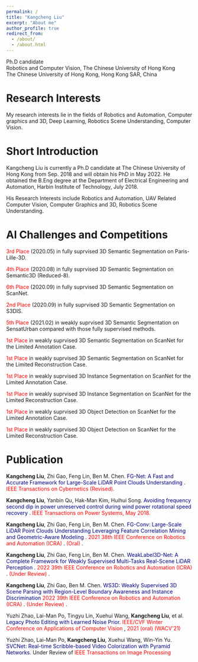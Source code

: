 ```yaml
---
permalink: /
title: "Kangcheng Liu"
excerpt: "About me"
author_profile: true
redirect_from: 
  - /about/
  - /about.html
---
```


Ph.D candidate <br>
Robotics and Computer Vision, The Chinese University of Hong Kong <br>
The Chinese University of Hong Kong, Hong Kong SAR, China

**Research Interests**
======
My research interests lie in the fields of Robotics and Automation, Computer graphics and 3D,  Deep Learning, Robotics Scene Understanding, Computer Vision. 


**Short Introduction**
======
Kangcheng Liu is currently a Ph.D candidate at The Chinese University of Hong Kong from Sep. 2018 and will obtain his PhD in May 2022. He obtained the B.Eng degree at the Department of Electrical Engineering and Automation, Harbin Institute of Technology, July 2018. 


His Research Interests include Robotics and Automation, UAV Related Computer Vision,  Computer Graphics and 3D,  Robotics Scene Understanding.

AI Challenges and Competitions
======
<font color='Red'>3rd Place </font> (2020.05) in fully suprvised 3D Semantic Segmentation on Paris-Lille-3D.

<font color='Red'>4th Place </font> (2020.08) in fully suprvised 3D Semantic Segmentation on Semantic3D (Reduced-8).

<font color='Red'>6th Place </font> (2020.09) in fully suprvised 3D Semantic Segmentation on ScanNet.

<font color='Red'>2nd Place </font> (2020.09) in fully suprvised 3D Semantic Segmentation on S3DIS.

<font color='Red'>5th Place </font> (2021.02) in weakly suprvised 3D Semantic Segmentation on SensatUrban compared with those fully supervised methods.

<font color='Red'>1st Place </font> in weakly suprvised 3D Semantic Segmentation on ScanNet for the Limited Annotation Case.

<font color='Red'>1st Place </font> in weakly suprvised 3D Semantic Segmentation on ScanNet for the Limited Reconstruction Case.

<font color='Red'>1st Place </font> in weakly suprvised 3D Instance Segmentation on ScanNet for the Limited Annotation Case.

<font color='Red'>1st Place </font> in weakly suprvised 3D Instance Segmentation on ScanNet for the Limited Reconstruction Case.

<font color='Red'>1st Place </font> in weakly suprvised 3D Object Detection on ScanNet for the Limited Annotation Case.

<font color='Red'>1st Place </font> in weakly suprvised 3D Object Detection on ScanNet for the Limited Reconstruction Case.

Publication
======

**Kangcheng Liu**, Zhi Gao, Feng Lin, Ben M. Chen. <font color='Navy'> FG-Net: A Fast and Accurate Framework for Large-Scale LiDAR Point Clouds Understanding </font>. <font color='Red'> IEEE Transactions on Cybernetics (Revised). </font>

**Kangcheng Liu**, Yanbin Qu, Hak-Man Kim, Huihui Song. <font color='Navy'> Avoiding frequency second dip in power unreserved control during wind power rotational speed recovery </font>. <font color='Red'> IEEE Transactions on Power Systems, May 2018. </font>

**Kangcheng Liu**, Zhi Gao, Feng Lin, Ben M. Chen. <font color='Navy'> FG-Conv: Large-Scale LiDAR Point Clouds Understanding Leveraging Feature Correlation Mining and Geometric-Aware Modeling  </font>. <font color='Red'> 2021 38th IEEE Conference on Robotics and Automation (ICRA) </font>. <font color='Red'> (Oral) </font>.

**Kangcheng Liu**, Zhi Gao, Feng Lin, Ben M. Chen. <font color='Navy'> WeakLabel3D-Net: A Complete Framework for Weakly Supervised Multi-Tasks Real-Scene LiDAR Perception   </font>. <font color='Red'> 2022 39th IEEE Conference on Robotics and Automation (ICRA) </font>. <font color='Red'> (Under Review) </font>.

**Kangcheng Liu**, Zhi Gao, Ben M. Chen. <font color='Navy'> WS3D: Weakly Supervised 3D Scene Parsing with Region-Level Boundary Awareness and Instance Discrimination </font> <font color='Red'> 2022 39th IEEE Conference on Robotics and Automation (ICRA) </font>. <font color='Red'> (Under Review) </font>.

Yuzhi Zhao, Lai-Man Po, Tingyu Lin, Xuehui Wang, **Kangcheng Liu**, et al. <font color='Navy'> Legacy Photo Editing with Learned Noise Prior</font>. <font color='Red'> IEEE/CVF Winter Conference on Applications of Computer Vision </font>, <font color='Red'> 2021 (oral) (WACV'21) </font>

Yuzhi Zhao, Lai-Man Po, **Kangcheng Liu**, Xuehui Wang, Win-Yin Yu. <font color='Navy'>SVCNet: Real-time Scribble-based Video Colorization with Pyramid Networks</font>. Under Review of <font color='Red'> IEEE Transactions on Image Processing </font>

